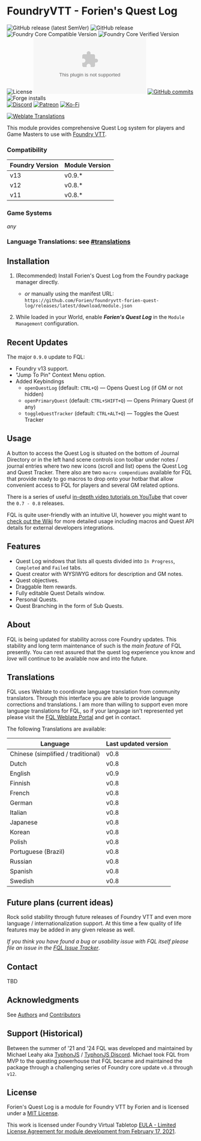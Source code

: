 # FoundryVTT - Forien's Quest Log

![GitHub release (latest SemVer)](https://img.shields.io/github/v/release/Forien/foundryvtt-forien-quest-log?style=for-the-badge&label=Forien%27s+Quest+Log+version)
![GitHub release](https://img.shields.io/github/release-date/Forien/foundryvtt-forien-quest-log?style=for-the-badge)
![Foundry Core Compatible Version](https://img.shields.io/badge/dynamic/json.svg?url=https%3A%2F%2Fraw.githubusercontent.com%2FFoundry-Workshop%2Ftoken-action-hud-bf%2Fmaster%2Fdist%2Fmodule.json&label=Foundry%20Min%20Version&query=$.compatibility.minimum&colorB=orange&style=for-the-badge)
![Foundry Core Verified Version](https://img.shields.io/badge/dynamic/json.svg?url=https%3A%2F%2Fraw.githubusercontent.com%2FFoundry-Workshop%2Ftoken-action-hud-bf%2Fmaster%2Fdist%2Fmodule.json&label=Foundry%20Verified&query=$.compatibility.verified&colorB=orange&style=for-the-badge)
![License](https://img.shields.io/github/license/Forien/foundryvtt-forien-quest-log?style=for-the-badge)
![Zip Downloads](https://img.shields.io/github/downloads/Forien/foundryvtt-forien-quest-log/latest/module.zip?style=for-the-badge)
[![GitHub commits](https://img.shields.io/github/commits-since/Forien/foundryvtt-forien-quest-log/latest?style=for-the-badge)](https://github.com/Forien/foundryvtt-forien-quest-log/commits/)
![Forge installs](https://img.shields.io/badge/dynamic/json?label=Forge%20Installs&query=package.installs&suffix=%25&url=https%3A%2F%2Fforge-vtt.com%2Fapi%2Fbazaar%2Fpackage%2Fforien-quest-log&style=for-the-badge)      
[![Discord](https://img.shields.io/badge/Discord-%235865F2.svg?style=for-the-badge&logo=discord&logoColor=white&link=https%3A%2F%2Fdiscord.gg%2FXkTFv8DRDc)](https://discord.gg/XkTFv8DRDc)
[![Patreon](https://img.shields.io/badge/Patreon-F96854?style=for-the-badge&logo=patreon&logoColor=white)](https://www.patreon.com/foundryworkshop)
[![Ko-Fi](https://img.shields.io/badge/Ko--fi-F16061?style=for-the-badge&logo=ko-fi&logoColor=white)](https://ko-fi.com/forien)

[![Weblate Translations](https://weblate.foundryvtt-hub.com/widgets/forien-quest-log/-/287x66-grey.png)](https://weblate.foundryvtt-hub.com/engage/forien-quest-log/)

This module provides comprehensive Quest Log system for players and Game Masters to use with [Foundry VTT](https://foundryvtt.com/).

### Compatibility

| Foundry Version | Module Version |
|-----------------|----------------|
| v13             | v0.9.*         |
| v12             | v0.8.*         |
| v11             | v0.8.*         |

### Game Systems
_any_

### Language Translations: see [#translations](#translations)

## Installation

1. (Recommended) Install Forien's Quest Log from the Foundry package manager directly. 
   - _or_ manually using the manifest URL: `https://github.com/Forien/foundryvtt-forien-quest-log/releases/latest/download/module.json`


2. While loaded in your World, enable **_Forien's Quest Log_** in the `Module Management` configuration. 

## Recent Updates

The major `0.9.0` update to FQL:

- Foundry v13 support.
- "Jump To Pin" Context Menu option.
- Added Keybindings
  - `openQuestLog` (default: `CTRL+Q`) — Opens Quest Log (if GM or not hidden)
  - `openPrimaryQuest` (default: `CTRL+SHIFT+Q`) — Opens Primary Quest (if any)
  - `toggleQuestTracker` (default: `CTRL+ALT+Q`) — Toggles the Quest Tracker

## Usage

A button to access the Quest Log is situated on the bottom of Journal Directory or in the left hand scene controls icon 
toolbar under notes / journal entries where two new icons (scroll and list) opens the Quest Log and Quest Tracker. There
also are two `macro compendiums` available for FQL that provide ready to go macros to drop onto your hotbar that allow
convenient access to FQL for players and several GM related options.

There is a series of useful [in-depth video tutorials on YouTube](https://www.youtube.com/playlist?list=PLHslnNa8QKdD_M29g_Zs0f9zyAUVJ32Ne) 
that cover the `0.7 - 0.8` releases.

FQL is quite user-friendly with an intuitive UI, however you might want to [check out the Wiki](https://github.com/Forien/foundryvtt-forien-quest-log/wiki) for more detailed usage including macros and Quest API details for external developers integrations. 

## Features

- Quest Log windows that lists all quests divided into `In Progress`, `Completed` and `Failed` tabs.
- Quest creator with WYSIWYG editors for description and GM notes.
- Quest objectives.
- Draggable Item rewards.
- Fully editable Quest Details window.
- Personal Quests.
- Quest Branching in the form of Sub Quests.

## About

FQL is being updated for stability across core Foundry updates. This stability and long term maintenance of such is 
the _main feature_ of FQL presently. You can rest assured that the quest log experience you know and _love_ will 
continue to be available now and into the future.

## Translations

FQL uses Weblate to coordinate language translation from community translators. Through this interface you are able to
provide language corrections and translations. I am more than willing to support even more language translations for
FQL, so if your language isn't represented yet please visit the [FQL Weblate Portal](https://weblate.foundryvtt-hub.com/engage/forien-quest-log/)
and get in contact.

The following Translations are available:

| Language                           | Last updated version |
|------------------------------------|----------------------|
| Chinese (simplified / traditional) | v0.8                 |
| Dutch                              | v0.8                 |
| English                            | v0.9                 |
| Finnish                            | v0.8                 |
| French                             | v0.8                 |
| German                             | v0.8                 |
| Italian                            | v0.8                 |
| Japanese                           | v0.8                 |
| Korean                             | v0.8                 |
| Polish                             | v0.8                 |
| Portuguese (Brazil)                | v0.8                 |
| Russian                            | v0.8                 |
| Spanish                            | v0.8                 |
| Swedish                            | v0.8                 |

## Future plans (current ideas)

Rock solid stability through future releases of Foundry VTT and even more language / internationalization support.
At this time a few quality of life features may be added in any given release as well.

_If you think you have found a bug or usability issue with FQL itself please file an issue in the 
[FQL Issue Tracker](https://github.com/Forien/foundryvtt-forien-quest-log/issues)_.

## Contact

TBD

## Acknowledgments

See [Authors](https://github.com/Forien/foundryvtt-forien-quest-log/blob/master/AUTHORS) and
[Contributors](https://github.com/Forien/foundryvtt-forien-quest-log/graphs/contributors)

## Support (Historical)

Between the summer of '21 and '24 FQL was developed and maintained by Michael Leahy aka [TyphonJS](https://github.com/typhonrt) / 
[TyphonJS Discord](https://typhonjs.io/discord/). Michael took FQL from MVP to the questing powerhouse that FQL became
and maintained the package through a challenging series of Foundry core update `v0.8` through `v12`. 

## License

Forien's Quest Log is a module for Foundry VTT by Forien and is licensed under a [MIT License](https://github.com/Forien/foundryvtt-forien-quest-log/blob/master/LICENSE). 

This work is licensed under Foundry Virtual Tabletop [EULA - Limited License Agreement for module development from February 17, 2021](https://foundryvtt.com/article/license/).
